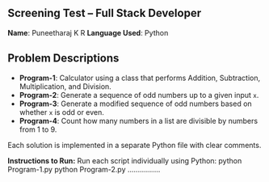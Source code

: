## Screening Test – Full Stack Developer

**Name**: Puneetharaj K R
**Language Used**: Python

## Problem Descriptions

- **Program-1**: Calculator using a class that performs Addition, Subtraction, Multiplication, and Division.
- **Program-2**: Generate a sequence of odd numbers up to a given input `x`.
- **Program-3**: Generate a modified sequence of odd numbers based on whether `x` is odd or even.
- **Program-4**: Count how many numbers in a list are divisible by numbers from 1 to 9.

Each solution is implemented in a separate Python file with clear comments.

**Instructions to Run:**
Run each script individually using Python:
	python Program-1.py
	python Program-2.py
	................
